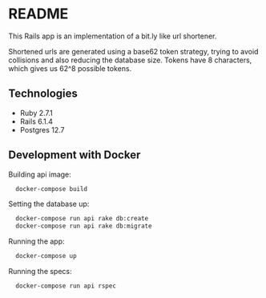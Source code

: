 # README

This Rails app is an implementation of a bit.ly like url shortener.

Shortened urls are generated using a base62 token strategy, trying to avoid collisions and also reducing the database size. Tokens have 8 characters, which gives us 62^8 possible tokens.

## Technologies

* Ruby 2.7.1
* Rails 6.1.4
* Postgres 12.7

## Development with Docker

Building api image:
```sh
  docker-compose build
```

Setting the database up:
```sh
  docker-compose run api rake db:create
  docker-compose run api rake db:migrate
```

Running the app:
```sh
  docker-compose up
```

Running the specs:
```sh
  docker-compose run api rspec
```

